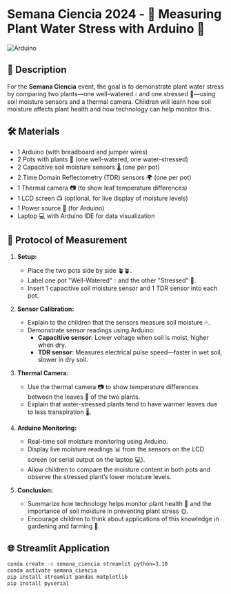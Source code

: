 # Semana Ciencia 2024 - 🌿 Measuring Plant Water Stress with Arduino 🌱

![Arduino](https://img.shields.io/badge/-Arduino-00979D?style=for-the-badge&logo=Arduino&logoColor=white)

## 🌟 Description
For the **Semana Ciencia** event, the goal is to demonstrate plant water stress by comparing two plants—one well-watered 💧 and one stressed 🌵—using soil moisture sensors and a thermal camera. Children will learn how soil moisture affects plant health and how technology can help monitor this. 

## 🛠 Materials

- 1 Arduino (with breadboard and jumper wires)
- 2 Pots with plants 🌱 (one well-watered, one water-stressed)
- 2 Capacitive soil moisture sensors 🌡 (one per pot)
- 2 Time Domain Reflectometry (TDR) sensors 🌍 (one per pot)
- 1 Thermal camera 📷 (to show leaf temperature differences)
- 1 LCD screen 📺 (optional, for live display of moisture levels)
- 1 Power source 🔋 (for Arduino)
- Laptop 💻 with Arduino IDE for data visualization

## 📏 Protocol of Measurement

1. **Setup:**
   - Place the two pots side by side 🪴🪴.
   - Label one pot "Well-Watered" 💧 and the other "Stressed" 🌵.
   - Insert 1 capacitive soil moisture sensor and 1 TDR sensor into each pot.

2. **Sensor Calibration:**
   - Explain to the children that the sensors measure soil moisture 💦.
   - Demonstrate sensor readings using Arduino:
     - **Capacitive sensor**: Lower voltage when soil is moist, higher when dry.
     - **TDR sensor**: Measures electrical pulse speed—faster in wet soil, slower in dry soil.

3. **Thermal Camera:**
   - Use the thermal camera 📷 to show temperature differences between the leaves 🍃 of the two plants.
   - Explain that water-stressed plants tend to have warmer leaves due to less transpiration 🌡️.

4. **Arduino Monitoring:**
   - Real-time soil moisture monitoring using Arduino.
   - Display live moisture readings 📊 from the sensors on the LCD screen (or serial output on the laptop 💻).
   - Allow children to compare the moisture content in both pots and observe the stressed plant’s lower moisture levels.

5. **Conclusion:**
   - Summarize how technology helps monitor plant health 🌿 and the importance of soil moisture in preventing plant stress 🌞.
   - Encourage children to think about applications of this knowledge in gardening and farming 🚜.

## 🌐 Streamlit Application

```bash
conda create -n semana_ciencia streamlit python=3.10
conda activate semana_ciencia
pip install streamlit pandas matplotlib
pip install pyserial
